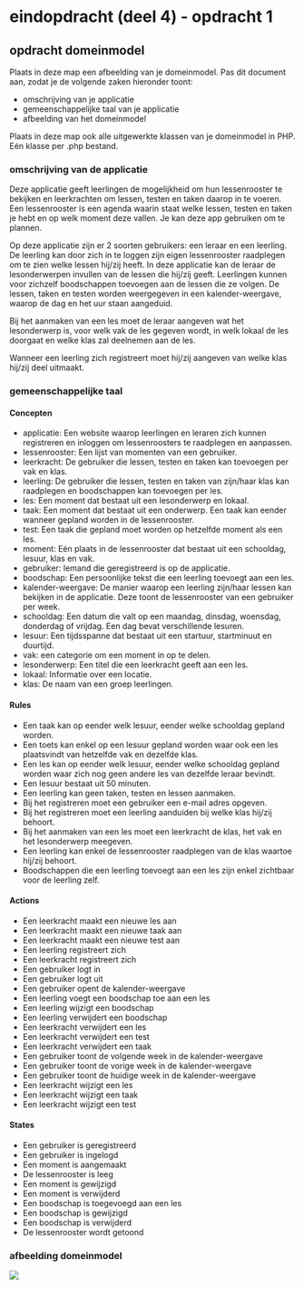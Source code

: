 # eindopdracht (deel 4) - opdracht 1

## opdracht domeinmodel

Plaats in deze map een afbeelding van je domeinmodel. Pas dit document aan, zodat je de volgende zaken hieronder toont:

 - omschrijving van je applicatie
 - gemeenschappelijke taal van je applicatie
 - afbeelding van het domeinmodel

Plaats in deze map ook alle uitgewerkte klassen van je domeinmodel in PHP. Eén klasse per .php bestand.


### omschrijving van de applicatie

Deze applicatie geeft leerlingen de mogelijkheid om hun lessenrooster te bekijken en leerkrachten om lessen, testen en taken daarop in te voeren. Een lessenrooster is een agenda waarin staat welke lessen, testen en taken je hebt en op welk moment deze vallen. Je kan deze app gebruiken om te plannen.

Op deze applicatie zijn er 2 soorten gebruikers: een leraar en een leerling. De leerling kan door zich in te loggen zijn eigen lessenrooster raadplegen om te zien welke lessen hij/zij heeft. In deze applicatie kan de leraar de lesonderwerpen invullen van de lessen die hij/zij geeft. Leerlingen kunnen voor zichzelf boodschappen toevoegen aan de lessen die ze volgen. De lessen, taken en testen worden weergegeven in een kalender-weergave, waarop de dag en het uur staan aangeduid. 

Bij het aanmaken van een les moet de leraar aangeven wat het lesonderwerp is, voor welk vak de les gegeven wordt, in welk lokaal de les doorgaat en welke klas zal deelnemen aan de les.

Wanneer een leerling zich registreert moet hij/zij aangeven van welke klas hij/zij deel uitmaakt.

### gemeenschappelijke taal

#### Concepten
 - applicatie: Een website waarop leerlingen en leraren zich kunnen registreren en inloggen om lessenroosters te raadplegen en aanpassen.
 - lessenrooster: Een lijst van momenten van een gebruiker.
 - leerkracht: De gebruiker die lessen, testen en taken kan toevoegen per vak en klas.
 - leerling: De gebruiker die lessen, testen en taken van zijn/haar klas kan raadplegen en boodschappen kan toevoegen per les.
 - les: Een moment dat bestaat uit een lesonderwerp en lokaal. 
 - taak: Een moment dat bestaat uit een onderwerp. Een taak kan eender wanneer gepland worden in de lessenrooster.
 - test: Een taak die gepland moet worden op hetzelfde moment als een les.
 - moment: Eén plaats in de lessenrooster dat bestaat uit een schooldag, lesuur, klas en vak.
 - gebruiker: Iemand die geregistreerd is op de applicatie.
 - boodschap: Een persoonlijke tekst die een leerling toevoegt aan een les.
 - kalender-weergave: De manier waarop een leerling zijn/haar lessen kan bekijken in de applicatie. Deze toont de lessenrooster van een gebruiker per week.
 - schooldag: Een datum die valt op een maandag, dinsdag, woensdag, donderdag of vrijdag. Een dag bevat verschillende lesuren.
 - lesuur: Een tijdsspanne dat bestaat uit een startuur, startminuut en duurtijd.
 - vak: een categorie om een moment in op te delen.
 - lesonderwerp: Een titel die een leerkracht geeft aan een les.
 - lokaal: Informatie over een locatie.
 - klas: De naam van een groep leerlingen.
 


#### Rules
 - Een taak kan op eender welk lesuur, eender welke schooldag gepland worden.
 - Een toets kan enkel op een lesuur gepland worden waar ook een les plaatsvindt van hetzelfde vak en dezelfde klas.
 - Een les kan op eender welk lesuur, eender welke schooldag gepland worden waar zich nog geen andere les van dezelfde leraar bevindt.
 - Een lesuur bestaat uit 50 minuten.
 - Een leerling kan geen taken, testen en lessen aanmaken.
 - Bij het registreren moet een gebruiker een e-mail adres opgeven.
 - Bij het registreren moet een leerling aanduiden bij welke klas hij/zij behoort.
 - Bij het aanmaken van een les moet een leerkracht de klas, het vak en het lesonderwerp meegeven.
 - Een leerling kan enkel de lessenrooster raadplegen van de klas waartoe hij/zij behoort.
 - Boodschappen die een leerling toevoegt aan een les zijn enkel zichtbaar voor de leerling zelf.

#### Actions
 - Een leerkracht maakt een nieuwe les aan
 - Een leerkracht maakt een nieuwe taak aan
 - Een leerkracht maakt een nieuwe test aan
 - Een leerling registreert zich
 - Een leerkracht registreert zich
 - Een gebruiker logt in
 - Een gebruiker logt uit
 - Een gebruiker opent de kalender-weergave
 - Een leerling voegt een boodschap toe aan een les
 - Een leerling wijzigt een boodschap
 - Een leerling verwijdert een boodschap
 - Een leerkracht verwijdert een les
 - Een leerkracht verwijdert een test
 - Een leerkracht verwijdert een taak
 - Een gebruiker toont de volgende week in de kalender-weergave
 - Een gebruiker toont de vorige week in de kalender-weergave
 - Een gebruiker toont de huidige week in de kalender-weergave
 - Een leerkracht wijzigt een les
 - Een leerkracht wijzigt een taak
 - Een leerkracht wijzigt een test

#### States
 - Een gebruiker is geregistreerd
 - Een gebruiker is ingelogd
 - Een moment is aangemaakt
 - De lessenrooster is leeg
 - Een moment is gewijzigd
 - Een moment is verwijderd
 - Een boodschap is toegevoegd aan een les
 - Een boodschap is gewijzigd
 - Een boodschap is verwijderd
 - De lessenrooster wordt getoond

### afbeelding domeinmodel

<img src="http://bin14.piustien.net/kerstexamen/Domeinmodel.jpg">
